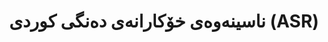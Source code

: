 ---
title: "ناسینەوەی خۆکارانەی دەنگی کوردی (ASR)"
shortDescription: "تەکنەلۆجیای ناسینەوەی دەنگ بۆ شێوەزارەکانی کوردی و پرۆسەسکردنی زمانی قسە"
description: "سیستەمی ASR گشتگیر کە پشتگیری هەموو شێوەزارە سەرەکییەکانی کوردی دەکات لەگەڵ تەکنیکەکانی خولیەکردنی دۆمەینی پێشکەوتوو. توێژینەوەکانی ئێمە بەرەنگاری ئاڵەنگەکانی مۆدێلکردنی دەنگی تایبەت بۆ فۆنۆلۆژی کوردی دەبینەوە و کارایی پێشکەوتوو لە ناسینەوەی قسەی گفتوگۆیی بەدەست دەهێنن."
icon: "fa-microphone"
status: "active"
startDate: "2022-03-10"
paperIds: [3]
datasetIds: [5, 6]
technologies: ["تۆڕە نێرۆنییە قووڵەکان", "مۆدێلکردنی دەنگی", "مۆدێلکردنی زمان", "خولیەکردنی دۆمەین"]
applications: ["دەستگەکانی دەنگی", "ئامرازەکانی دەستگە", "خزمەتگوزارییەکانی نووسینەوە"]
team: ["د. بریار کەریم", "پ. ڕەبوار ئەحمەد", "د. سۆما جەمال"]
funding: "دەستپێکی توێژینەوەی تەکنەلۆجیای قسەی نێودەوڵەتی"
publications: 1
datasets: 2
draft: false
--- 